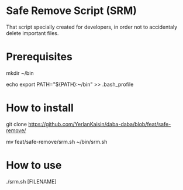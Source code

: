 # Safe Remove Script (SRM)
That script specially created for developers, in order not to accidentaly delete important files.

# Prerequisites

mkdir ~/bin

echo export PATH="${PATH}:~/bin" >> .bash_profile

# How to install

git clone https://github.com/YerlanKaisin/daba-daba/blob/feat/safe-remove/

mv feat/safe-remove/srm.sh ~/bin/srm.sh

# How to use

./srm.sh [FILENAME]
